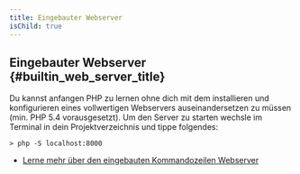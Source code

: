```yaml
---
title: Eingebauter Webserver
isChild: true
---
```


## Eingebauter Webserver {#builtin_web_server_title}

Du kannst anfangen PHP zu lernen ohne dich mit dem installieren und konfigurieren eines vollwertigen Webservers auseinandersetzen zu müssen (min. PHP 5.4 vorausgesetzt). Um den Server zu starten wechsle im Terminal in dein Projektverzeichnis und tippe folgendes:

    > php -S localhost:8000

* [Lerne mehr über den eingebauten Kommandozeilen Webserver][cli-server]

[cli-server]: http://www.php.net/manual/en/features.commandline.webserver.php
